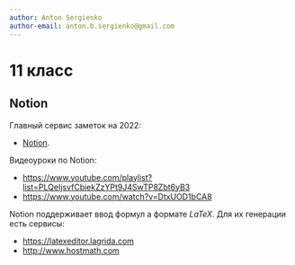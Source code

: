 ```yaml
---
author: Anton Sergienko
author-email: anton.b.sergienko@gmail.com
---
```


# 11 класс

## Notion

Главный сервис заметок на 2022:

- [Notion](https://www.notion.so/).

Видеоуроки по Notion:

- <https://www.youtube.com/playlist?list=PLQeIjsvfCbiekZzYPt9J4SwTP8Zbt6yB3>
- <https://www.youtube.com/watch?v=DtxUOD1bCA8>

Notion поддерживает ввод формул a формате $LaTeX$. Для их генерации есть сервисы:

- <https://latexeditor.lagrida.com>
- <http://www.hostmath.com>
